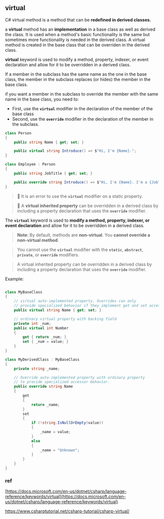 ## virtual
C# virtual method is a method that can be **redefined in derived classes.**

a **virtual** method has an **implementation** in a base class as well as derived the class. It is used when a method's basic functionality is the same but sometimes more functionality is needed in the derived class. A virtual method is created in the base class that can be overriden in the derived class.

**virtual** keyword is used to modify a method, property, indexer, or event declaration and allow for it to be overridden in a derived class.

If a member in the subclass has the same name as the one in the base class, the member in the subclass replaces (or hides) the member in the base class.


if you want a member in the subclass to override the member with the same name in the base class, you need to:

-   First, use the **`virtual`** modifier in the declaration of the member of the base class
-   Second, use the **`override`** modifier in the declaration of the member in the subclass.

```cs
class Person
{
    public string Name { get; set; }

    public virtual string Introduce() => $"Hi, I'm {Name}.";
}

class Employee : Person
{
    public string JobTitle { get; set; }

    public override string Introduce() => $"Hi, I'm {Name}. I'm a {JobTitle}.";
}
```


> 📌 It is an error to use the **`virtual`** modifier on a static property.



> 📌 A **virtual inherited property** can be overridden in a derived class by including a property declaration that uses the **`override`** modifier.


The **`virtual`** keyword is used to **modify a method, property, indexer, or event declaration** and allow for it to be overridden in a derived class.


> **Note**: By default, methods are **non-virtual**. You **cannot override a non-virtual method**.


> You cannot use the **`virtual`** modifier with the **`static`**, **`abstract`**, **`private`**, or **`override`** modifiers.


> A virtual inherited property can be overridden in a derived class by including a property declaration that uses the **`override`** modifier.



Example:
```cs

class MyBaseClass
{
    // virtual auto-implemented property. Overrides can only
    // provide specialized behavior if they implement get and set accessors.
    public virtual string Name { get; set; }

    // ordinary virtual property with backing field
    private int _num;
    public virtual int Number
    {
        get { return _num; }
        set { _num = value; }
    }
}

class MyDerivedClass : MyBaseClass
{
    private string _name;

    // Override auto-implemented property with ordinary property
    // to provide specialized accessor behavior.
    public override string Name
    {
        get
        {
            return _name;
        }
        set
        {
            if (!string.IsNullOrEmpty(value))
            {
                _name = value;
            }
            else
            {
                _name = "Unknown";
            }
        }
    }
}
```

### ref
[https://docs.microsoft.com/en-us/dotnet/csharp/language-reference/keywords/virtual](https://docs.microsoft.com/en-us/dotnet/csharp/language-reference/keywords/virtual)

https://www.csharptutorial.net/csharp-tutorial/csharp-virtual/



